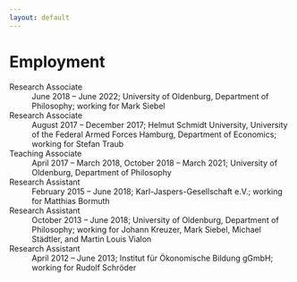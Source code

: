 ```yaml
---
layout: default
---
```


# Employment

<dl>
   <dt>Research Associate</dt>
      <dd>June 2018 – June 2022; University of Oldenburg, Department of Philosophy; working for Mark Siebel</dd>
   <dt>Research Associate</dt>
      <dd>August 2017 – December 2017; Helmut Schmidt University, University of the Federal Armed Forces Hamburg, Department of Economics; working for Stefan Traub</dd>
   <dt>Teaching Associate</dt>
      <dd>April 2017 – March 2018, October 2018 – March 2021; University of Oldenburg, Department of Philosophy</dd>
   <dt>Research Assistant</dt>
      <dd>February 2015 – June 2018; Karl-Jaspers-Gesellschaft e.V.; working for Matthias Bormuth</dd>
   <dt>Research Assistant</dt>
      <dd>October 2013 – June 2018; University of Oldenburg, Department of Philosophy; working for Johann Kreuzer, Mark Siebel, Michael Städtler, and Martin Louis Vialon</dd>
   <dt>Research Assistant</dt>
      <dd>April 2012 – June 2013; Institut für Ökonomische Bildung gGmbH; working for Rudolf Schröder</dd>
</dl>
